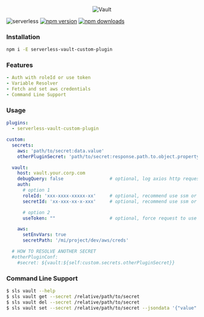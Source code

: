<p align="center">
  <img alt="Vault" src="https://user-images.githubusercontent.com/621906/78959793-6978f400-7ac2-11ea-98d4-e240012058a6.png">
</p>

![serverless](http://public.serverless.com/badges/v3.svg)
[![npm version](https://badge.fury.io/js/serverless-vault-custom-plugin.svg)](https://badge.fury.io/js/serverless-vault-custom-plugin)
[![npm downloads](https://img.shields.io/npm/dt/serverless-vault-custom-plugin.svg?style=flat)](https://www.npmjs.com/package/serverless-vault-custom-plugin)


### Installation
```bash
npm i -E serverless-vault-custom-plugin
```

### Features
```yaml
- Auth with roleId or use token 
- Variable Resolver
- Fetch and set aws credentials
- Command Line Support
```

### Usage

```yaml
plugins:
  - serverless-vault-custom-plugin

custom:
  secrets:
    aws: 'path/to/secret:data.value'
    otherPluginSecret: 'path/to/secret:response.path.to.object.property'

  vault:
    host: vault.your.corp.com
    debugQuery: false                 # optional, log axios http request
    auth:
      # option 1
      roleId: 'xxx-xxxx-xxxxx-xx'     # optional, recommend use ssm or something like that
      secretId: 'xx-xxx-xx-x-xxx'     # optional, recommend use ssm or something like that

      # option 2
      useToken: ""                    # optional, force request to use this token

    aws:
      setEnvVars: true
      secretPath: '/mi/project/dev/aws/creds'

  # HOW TO RESOLVE ANOTHER SECRET
  #otherPluginConf:
    #secret: ${vault:${self:custom.secrets.otherPluginSecret}}
```

### Command Line Support
```bash
$ sls vault --help
$ sls vault get --secret /relative/path/to/secret
$ sls vault del --secret /relative/path/to/secret
$ sls vault set --secret /relative/path/to/secret --jsondata '{"value":"some_token_or_cred"}'
```
